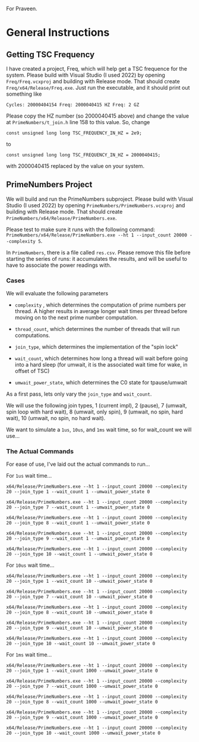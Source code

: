For Praveen.

# General Instructions

## Getting TSC Frequency

I have created a project, Freq, which will help get a TSC frequence for the system. Please build with Visual Studio (I used 2022) by opening `Freq/Freq.vcxproj` and building with Release mode. That should create `Freq/x64/Release/Freq.exe`. Just run the executable, and it should print out something like 

```
Cycles: 20000404154 Freq: 2000040415 HZ Freq: 2 GZ
```

Please copy the HZ number (so 2000040415 above) and change the value at `PrimeNumbers/t_join.h` line 158 to this value. So, change 

```
const unsigned long long TSC_FREQUENCY_IN_HZ = 2e9;
```

to

```
const unsigned long long TSC_FREQUENCY_IN_HZ = 2000040415;
```

with 2000040415 replaced by the value on your system.

## PrimeNumbers Project

We will build and run the PrimeNumbers subproject. Please build with Visual Studio (I used 2022) by opening `PrimeNumbers/PrimeNumbers.vcxproj` and building with Release mode. That should create `PrimeNumbers/x64/Release/PrimeNumbers.exe`.

Please test to make sure it runs with the following command: `PrimeNumbers/x64/Release/PrimeNumbers.exe --ht 1 --input_count 20000 --complexity 5`.

In `PrimeNumbers`, there is a file called `res.csv`. Please remove this file before starting the series of runs: it accumulates the results, and will be useful to have to associate the power readings with. 

### Cases

We will evaluate the following parameters

- `complexity` , which determines the computation of prime numbers per thread. A higher results in average longer wait times per thread before moving on to the next prime number computation.

- `thread_count`, which determines the number of threads that will run computations.

- `join_type`, which determines the implementation of the "spin lock"

- `wait_count`, which determines how long a thread will wait before going into a hard sleep (for umwait, it is the associated wait time for wake, in offset of TSC)

- `umwait_power_state`, which determines the C0 state for tpause/umwait

As a first pass, lets only vary the `join_type` and `wait_count`. 

We will use the following join types, 1 (current impl), 2 (pause), 7 (umwait, spin loop with hard wait), 8 (umwait, only spin), 9 (umwait, no spin, hard wait), 10 (umwait, no spin, no hard wait). 

We want to simulate a `1us`, `10us`, and `1ms` wait time, so for wait_count we will use...

### The Actual Commands

For ease of use, I've laid out the actual commands to run...


For `1us` wait time...

`x64/Release/PrimeNumbers.exe --ht 1 --input_count 20000 --complexity 20 --join_type 1 --wait_count 1 --umwait_power_state 0`

`x64/Release/PrimeNumbers.exe --ht 1 --input_count 20000 --complexity 20 --join_type 7 --wait_count 1 --umwait_power_state 0`

`x64/Release/PrimeNumbers.exe --ht 1 --input_count 20000 --complexity 20 --join_type 8 --wait_count 1 --umwait_power_state 0`

`x64/Release/PrimeNumbers.exe --ht 1 --input_count 20000 --complexity 20 --join_type 9 --wait_count 1 --umwait_power_state 0`

`x64/Release/PrimeNumbers.exe --ht 1 --input_count 20000 --complexity 20 --join_type 10 --wait_count 1 --umwait_power_state 0`

For `10us` wait time...

`x64/Release/PrimeNumbers.exe --ht 1 --input_count 20000 --complexity 20 --join_type 1 --wait_count 10 --umwait_power_state 0`

`x64/Release/PrimeNumbers.exe --ht 1 --input_count 20000 --complexity 20 --join_type 7 --wait_count 10 --umwait_power_state 0`

`x64/Release/PrimeNumbers.exe --ht 1 --input_count 20000 --complexity 20 --join_type 8 --wait_count 10 --umwait_power_state 0`

`x64/Release/PrimeNumbers.exe --ht 1 --input_count 20000 --complexity 20 --join_type 9 --wait_count 10 --umwait_power_state 0`

`x64/Release/PrimeNumbers.exe --ht 1 --input_count 20000 --complexity 20 --join_type 10 --wait_count 10 --umwait_power_state 0`

For `1ms` wait time...

`x64/Release/PrimeNumbers.exe --ht 1 --input_count 20000 --complexity 20 --join_type 1 --wait_count 1000 --umwait_power_state 0`

`x64/Release/PrimeNumbers.exe --ht 1 --input_count 20000 --complexity 20 --join_type 7 --wait_count 1000 --umwait_power_state 0`

`x64/Release/PrimeNumbers.exe --ht 1 --input_count 20000 --complexity 20 --join_type 8 --wait_count 1000 --umwait_power_state 0`

`x64/Release/PrimeNumbers.exe --ht 1 --input_count 20000 --complexity 20 --join_type 9 --wait_count 1000 --umwait_power_state 0`

`x64/Release/PrimeNumbers.exe --ht 1 --input_count 20000 --complexity 20 --join_type 10 --wait_count 1000 --umwait_power_state 0`












